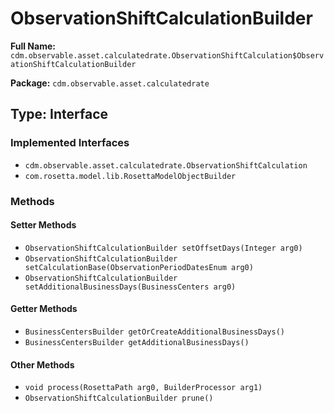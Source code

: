# ObservationShiftCalculationBuilder

**Full Name:** `cdm.observable.asset.calculatedrate.ObservationShiftCalculation$ObservationShiftCalculationBuilder`

**Package:** `cdm.observable.asset.calculatedrate`

## Type: Interface

### Implemented Interfaces

- `cdm.observable.asset.calculatedrate.ObservationShiftCalculation`
- `com.rosetta.model.lib.RosettaModelObjectBuilder`

### Methods

#### Setter Methods

- `ObservationShiftCalculationBuilder setOffsetDays(Integer arg0)`
- `ObservationShiftCalculationBuilder setCalculationBase(ObservationPeriodDatesEnum arg0)`
- `ObservationShiftCalculationBuilder setAdditionalBusinessDays(BusinessCenters arg0)`

#### Getter Methods

- `BusinessCentersBuilder getOrCreateAdditionalBusinessDays()`
- `BusinessCentersBuilder getAdditionalBusinessDays()`

#### Other Methods

- `void process(RosettaPath arg0, BuilderProcessor arg1)`
- `ObservationShiftCalculationBuilder prune()`

